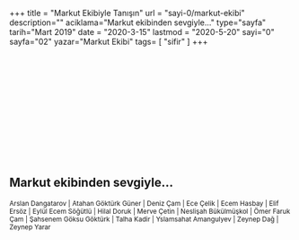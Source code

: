 +++
title = "Markut Ekibiyle Tanışın"
url = "sayi-0/markut-ekibi"
description=""
aciklama="Markut ekibinden sevgiyle..."
type="sayfa"
tarih="Mart 2019"
date = "2020-3-15"
lastmod = "2020-5-20"
sayi="0"
sayfa="02"
yazar="Markut Ekibi"
tags= [
    "sifir"
]
+++
<a href="/sayi-0/donald-norman" id="next"></a>
<div class="container">
<div class="row">
    <div class="col-md-6"><img class="img-fluid" src="/img/img25.jpg" alt=""> <br><br></div>
    <div class="col-md-6"><img class="img-fluid" src="/img/img28.jpg" alt=""><br><br></div>
    <div class="col-md-4"><img class="img-fluid" src="/img/img11.jpg" alt=""><br><br></div>
    <div class="col-md-8"><img class="img-fluid" src="/img/markut-adada.jpg" alt=""><br><br></div>
    <div class="col-md-4"><img class="img-fluid" src="/img/img10.jpg" alt=""><br><br></div>
    <div class="col-md-5"><br><br><img class="img-fluid" src="/img/markut-galeri.jpg" alt=""><br><br></div>
    <div class="col-md-3"><img class="img-fluid" src="/img/img14.jpg" alt=""><br><br></div>
    <div class="col-md-6"><img class="img-fluid" src="/img/markut-workshop-2.jpg" alt=""><br><br></div>
    <div class="col-md-6"><img class="img-fluid" src="/img/IMG_5953.jpg" alt=""><br><br></div>
</div>
<h2>Markut ekibinden sevgiyle...</h2>
<small>
Arslan Dangatarov | Atahan Göktürk Güner | Deniz Çam | Ece Çelik | Ecem Hasbay | Elif Ersöz | Eylül Ecem Söğütlü | Hilal Doruk | Merve Çetin | Neslişah Bükülmüşkol | Ömer Faruk Çam | Şahsenem Göksu Göktürk | Talha Kadir | Yslamsahat Amangulyev | Zeynep Dağ | Zeynep Yarar
</small>
</div>